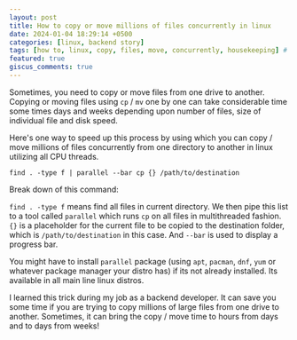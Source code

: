 ```yaml
---
layout: post
title: How to copy or move millions of files concurrently in linux
date: 2024-01-04 18:29:14 +0500
categories: [linux, backend story]
tags: [how to, linux, copy, files, move, concurrently, housekeeping] # TAG names should always be lowercase
featured: true
giscus_comments: true
---
```


Sometimes, you need to copy or move files from one drive to another. Copying or moving files using `cp` / `mv` one by one can take considerable time some times days and weeks depending upon number of files, size of individual file and disk speed.

Here's one way to speed up this process by using which you can copy / move millions of files concurrently from one directory to another in linux utilizing all CPU threads.

```
find . -type f | parallel --bar cp {} /path/to/destination
```

Break down of this command:

`find . -type f` means find all files in current directory. We then pipe this list to a tool called `parallel` which runs `cp` on all files in multithreaded fashion. `{}` is a placeholder for the current file to be copied to the destination folder, which is `/path/to/destination` in this case. And `--bar` is used to display a progress bar.

You might have to install `parallel` package (using `apt`, `pacman`, `dnf`, `yum` or whatever package manager your distro has) if its not already installed. Its available in all main line linux distros.

I learned this trick during my job as a backend developer. It can save you some time if you are trying to copy millions of large files from one drive to another. Sometimes, it can bring the copy / move time to hours from days and to days from weeks!
